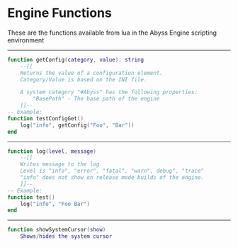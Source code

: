 # Engine Functions

These are the functions available from lua in the Abyss Engine scripting environment

---

```lua
function getConfig(category, value): string
    --[[
    Returns the value of a configuration element.
    Category/Value is based on the INI file.

    A system category "#Abyss" has the following properties:
        "BasePath" - The base path of the engine
    ]]--
-- Example:
function testConfigGet()
    log("info", getConfig("Foo", "Bar"))
end
```

---

```lua
function log(level, message)
    --[[
    Writes message to the log
    Level is "info", "error", "fatal", "warn", debug", "trace"
    "info" does not show on release mode builds of the engine.
    ]]--
-- Example: 
function test()
    log("info", "Foo Bar")
end
```

---

```lua
function showSystemCursor(show)
    Shows/hides the system cursor
```